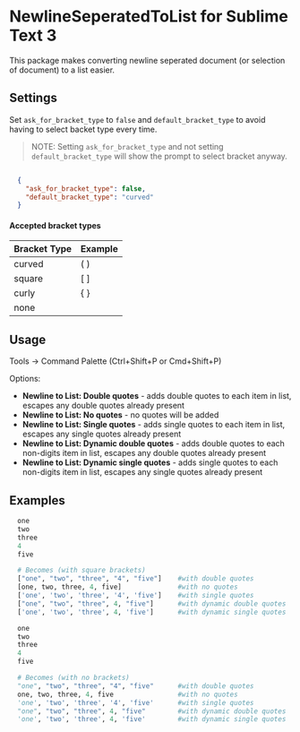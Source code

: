 # NewlineSeperatedToList for Sublime Text 3

This package makes converting newline seperated document (or selection of document) to a list easier.

## Settings

Set `ask_for_bracket_type` to `false` and `default_bracket_type` to avoid having to select backet type every time.
> NOTE: Setting `ask_for_bracket_type` and not setting `default_bracket_type` will show the prompt to select bracket anyway.

```JSON

  {
    "ask_for_bracket_type": false,
    "default_bracket_type": "curved"
  }
```
#### Accepted bracket types

| Bracket Type | Example |
|--------------|---------|
| curved       | ( )     |
| square       | [ ]     |
| curly        | \{ \}   |
| none         |         |

## Usage

Tools -> Command Palette (Ctrl+Shift+P or Cmd+Shift+P)

Options:
* **Newline to List: Double quotes** - adds double quotes to each item in list, escapes any double quotes already present
* **Newline to List: No quotes** - no quotes will be added
* **Newline to List: Single quotes** - adds single quotes to each item in list, escapes any single quotes already present
* **Newline to List: Dynamic double quotes** - adds double quotes to each non-digits item in list, escapes any double quotes already present
* **Newline to List: Dynamic single quotes** - adds single quotes to each non-digits item in list, escapes any single quotes already present

## Examples

```python
  one
  two
  three
  4
  five

  # Becomes (with square brackets)
  ["one", "two", "three", "4", "five"]    #with double quotes
  [one, two, three, 4, five]              #with no quotes
  ['one', 'two', 'three', '4', 'five']    #with single quotes
  ["one", "two", "three", 4, "five"]      #with dynamic double quotes
  ['one', 'two', 'three', 4, 'five']      #with dynamic single quotes
```

```python
  one
  two
  three
  4
  five

  # Becomes (with no brackets)
  "one", "two", "three", "4", "five"      #with double quotes
  one, two, three, 4, five                #with no quotes
  'one', 'two', 'three', '4', 'five'      #with single quotes
  "one", "two", "three", 4, "five"        #with dynamic double quotes
  'one', 'two', 'three', 4, 'five'        #with dynamic single quotes
```
